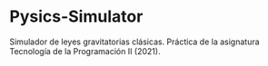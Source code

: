# Pysics-Simulator
 Simulador de leyes gravitatorias clásicas. Práctica de la asignatura Tecnología de la Programación II (2021).
